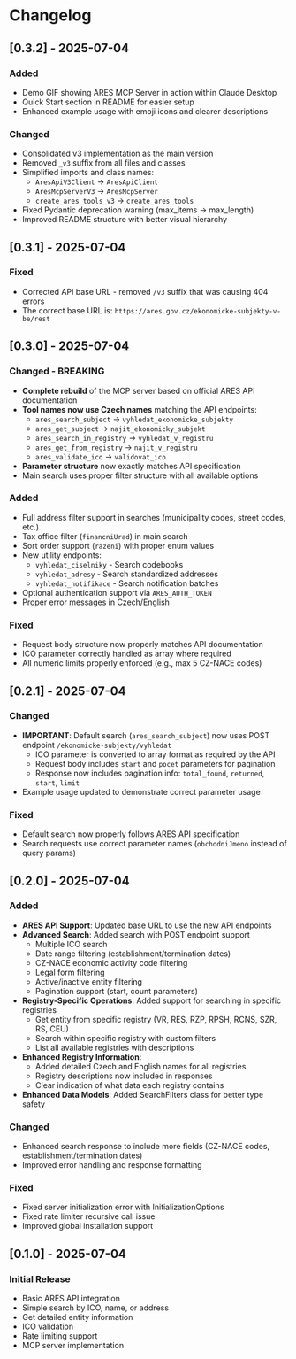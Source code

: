 # Changelog

## [0.3.2] - 2025-07-04

### Added
- Demo GIF showing ARES MCP Server in action within Claude Desktop
- Quick Start section in README for easier setup
- Enhanced example usage with emoji icons and clearer descriptions

### Changed
- Consolidated v3 implementation as the main version
- Removed `_v3` suffix from all files and classes
- Simplified imports and class names:
  - `AresApiV3Client` → `AresApiClient`
  - `AresMcpServerV3` → `AresMcpServer`
  - `create_ares_tools_v3` → `create_ares_tools`
- Fixed Pydantic deprecation warning (max_items → max_length)
- Improved README structure with better visual hierarchy

## [0.3.1] - 2025-07-04

### Fixed
- Corrected API base URL - removed `/v3` suffix that was causing 404 errors
- The correct base URL is: `https://ares.gov.cz/ekonomicke-subjekty-v-be/rest`

## [0.3.0] - 2025-07-04

### Changed - BREAKING
- **Complete rebuild** of the MCP server based on official ARES API documentation
- **Tool names now use Czech names** matching the API endpoints:
  - `ares_search_subject` → `vyhledat_ekonomicke_subjekty`
  - `ares_get_subject` → `najit_ekonomicky_subjekt`
  - `ares_search_in_registry` → `vyhledat_v_registru`
  - `ares_get_from_registry` → `najit_v_registru`
  - `ares_validate_ico` → `validovat_ico`
- **Parameter structure** now exactly matches API specification
- Main search uses proper filter structure with all available options

### Added
- Full address filter support in searches (municipality codes, street codes, etc.)
- Tax office filter (`financniUrad`) in main search
- Sort order support (`razeni`) with proper enum values
- New utility endpoints:
  - `vyhledat_ciselniky` - Search codebooks
  - `vyhledat_adresy` - Search standardized addresses
  - `vyhledat_notifikace` - Search notification batches
- Optional authentication support via `ARES_AUTH_TOKEN`
- Proper error messages in Czech/English

### Fixed
- Request body structure now properly matches API documentation
- ICO parameter correctly handled as array where required
- All numeric limits properly enforced (e.g., max 5 CZ-NACE codes)

## [0.2.1] - 2025-07-04

### Changed
- **IMPORTANT**: Default search (`ares_search_subject`) now uses POST endpoint `/ekonomicke-subjekty/vyhledat`
  - ICO parameter is converted to array format as required by the API
  - Request body includes `start` and `pocet` parameters for pagination
  - Response now includes pagination info: `total_found`, `returned`, `start`, `limit`
- Example usage updated to demonstrate correct parameter usage

### Fixed
- Default search now properly follows ARES API specification
- Search requests use correct parameter names (`obchodniJmeno` instead of query params)

## [0.2.0] - 2025-07-04

### Added
- **ARES API Support**: Updated base URL to use the new API endpoints
- **Advanced Search**: Added search with POST endpoint support
  - Multiple ICO search
  - Date range filtering (establishment/termination dates)
  - CZ-NACE economic activity code filtering
  - Legal form filtering
  - Active/inactive entity filtering
  - Pagination support (start, count parameters)
- **Registry-Specific Operations**: Added support for searching in specific registries
  - Get entity from specific registry (VR, RES, RZP, RPSH, RCNS, SZR, RS, CEU)
  - Search within specific registry with custom filters
  - List all available registries with descriptions
- **Enhanced Registry Information**: 
  - Added detailed Czech and English names for all registries
  - Registry descriptions now included in responses
  - Clear indication of what data each registry contains
- **Enhanced Data Models**: Added SearchFilters class for better type safety

### Changed
- Enhanced search response to include more fields (CZ-NACE codes, establishment/termination dates)
- Improved error handling and response formatting

### Fixed
- Fixed server initialization error with InitializationOptions
- Fixed rate limiter recursive call issue
- Improved global installation support

## [0.1.0] - 2025-07-04

### Initial Release
- Basic ARES API integration
- Simple search by ICO, name, or address
- Get detailed entity information
- ICO validation
- Rate limiting support
- MCP server implementation